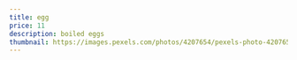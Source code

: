 ```yaml
---
title: egg
price: 11
description: boiled eggs
thumbnail: https://images.pexels.com/photos/4207654/pexels-photo-4207654.jpeg?auto=compress&cs=tinysrgb&w=1260&h=750&dpr=1
---
```

